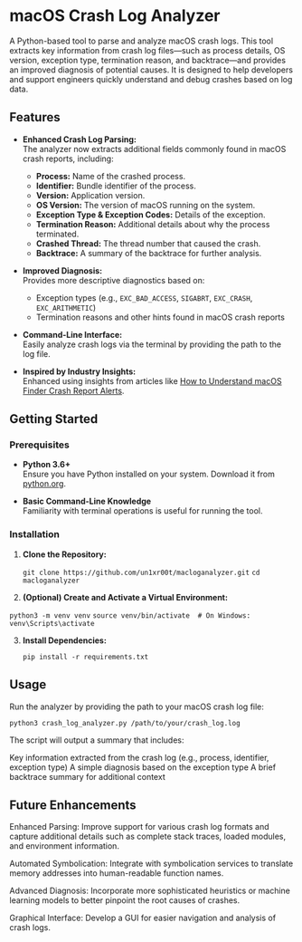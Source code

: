 # macOS Crash Log Analyzer

A Python-based tool to parse and analyze macOS crash logs. This tool extracts key information from crash log files—such as process details, OS version, exception type, termination reason, and backtrace—and provides an improved diagnosis of potential causes. It is designed to help developers and support engineers quickly understand and debug crashes based on log data.

## Features

- **Enhanced Crash Log Parsing:**  
  The analyzer now extracts additional fields commonly found in macOS crash reports, including:
  - **Process:** Name of the crashed process.
  - **Identifier:** Bundle identifier of the process.
  - **Version:** Application version.
  - **OS Version:** The version of macOS running on the system.
  - **Exception Type & Exception Codes:** Details of the exception.
  - **Termination Reason:** Additional details about why the process terminated.
  - **Crashed Thread:** The thread number that caused the crash.
  - **Backtrace:** A summary of the backtrace for further analysis.

- **Improved Diagnosis:**  
  Provides more descriptive diagnostics based on:
  - Exception types (e.g., `EXC_BAD_ACCESS`, `SIGABRT`, `EXC_CRASH`, `EXC_ARITHMETIC`)
  - Termination reasons and other hints found in macOS crash reports

- **Command-Line Interface:**  
  Easily analyze crash logs via the terminal by providing the path to the log file.

- **Inspired by Industry Insights:**  
  Enhanced using insights from articles like [How to Understand macOS Finder Crash Report Alerts](https://appleinsider.com/inside/macos/tips/how-to-understand-macos-finder-crash-report-alerts).

## Getting Started

### Prerequisites

- **Python 3.6+**  
  Ensure you have Python installed on your system. Download it from [python.org](https://www.python.org/).

- **Basic Command-Line Knowledge**  
  Familiarity with terminal operations is useful for running the tool.

### Installation

1. **Clone the Repository:**

   `git clone https://github.com/un1xr00t/macloganalyzer.git`
   `cd macloganalyzer`
   
2. **(Optional) Create and Activate a Virtual Environment:**

  `python3 -m venv venv`
  `source venv/bin/activate  # On Windows: venv\Scripts\activate`
  
3. **Install Dependencies:**

   `pip install -r requirements.txt`
   
## Usage
Run the analyzer by providing the path to your macOS crash log file:

`python3 crash_log_analyzer.py /path/to/your/crash_log.log`

The script will output a summary that includes:

  Key information extracted from the crash log (e.g., process, identifier, exception type)
  A simple diagnosis based on the exception type
  A brief backtrace summary for additional context

## Future Enhancements

  Enhanced Parsing:
  Improve support for various crash log formats and capture additional details such as complete stack traces, loaded modules, and environment information.

  Automated Symbolication:
  Integrate with symbolication services to translate memory addresses into human-readable function names.

  Advanced Diagnosis:
  Incorporate more sophisticated heuristics or machine learning models to better pinpoint the root causes of crashes.

  Graphical Interface:
  Develop a GUI for easier navigation and analysis of crash logs.

